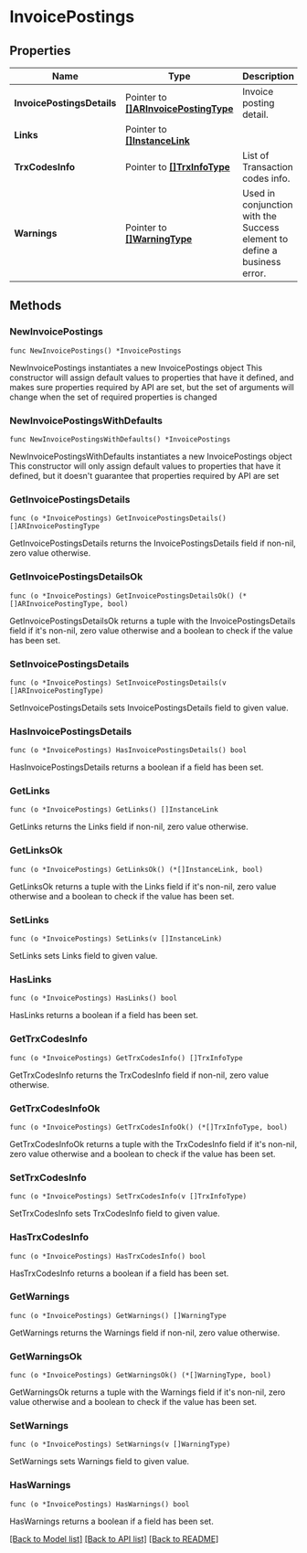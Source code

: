 # InvoicePostings

## Properties

Name | Type | Description | Notes
------------ | ------------- | ------------- | -------------
**InvoicePostingsDetails** | Pointer to [**[]ARInvoicePostingType**](ARInvoicePostingType.md) | Invoice posting detail. | [optional] 
**Links** | Pointer to [**[]InstanceLink**](InstanceLink.md) |  | [optional] 
**TrxCodesInfo** | Pointer to [**[]TrxInfoType**](TrxInfoType.md) | List of Transaction codes info. | [optional] 
**Warnings** | Pointer to [**[]WarningType**](WarningType.md) | Used in conjunction with the Success element to define a business error. | [optional] 

## Methods

### NewInvoicePostings

`func NewInvoicePostings() *InvoicePostings`

NewInvoicePostings instantiates a new InvoicePostings object
This constructor will assign default values to properties that have it defined,
and makes sure properties required by API are set, but the set of arguments
will change when the set of required properties is changed

### NewInvoicePostingsWithDefaults

`func NewInvoicePostingsWithDefaults() *InvoicePostings`

NewInvoicePostingsWithDefaults instantiates a new InvoicePostings object
This constructor will only assign default values to properties that have it defined,
but it doesn't guarantee that properties required by API are set

### GetInvoicePostingsDetails

`func (o *InvoicePostings) GetInvoicePostingsDetails() []ARInvoicePostingType`

GetInvoicePostingsDetails returns the InvoicePostingsDetails field if non-nil, zero value otherwise.

### GetInvoicePostingsDetailsOk

`func (o *InvoicePostings) GetInvoicePostingsDetailsOk() (*[]ARInvoicePostingType, bool)`

GetInvoicePostingsDetailsOk returns a tuple with the InvoicePostingsDetails field if it's non-nil, zero value otherwise
and a boolean to check if the value has been set.

### SetInvoicePostingsDetails

`func (o *InvoicePostings) SetInvoicePostingsDetails(v []ARInvoicePostingType)`

SetInvoicePostingsDetails sets InvoicePostingsDetails field to given value.

### HasInvoicePostingsDetails

`func (o *InvoicePostings) HasInvoicePostingsDetails() bool`

HasInvoicePostingsDetails returns a boolean if a field has been set.

### GetLinks

`func (o *InvoicePostings) GetLinks() []InstanceLink`

GetLinks returns the Links field if non-nil, zero value otherwise.

### GetLinksOk

`func (o *InvoicePostings) GetLinksOk() (*[]InstanceLink, bool)`

GetLinksOk returns a tuple with the Links field if it's non-nil, zero value otherwise
and a boolean to check if the value has been set.

### SetLinks

`func (o *InvoicePostings) SetLinks(v []InstanceLink)`

SetLinks sets Links field to given value.

### HasLinks

`func (o *InvoicePostings) HasLinks() bool`

HasLinks returns a boolean if a field has been set.

### GetTrxCodesInfo

`func (o *InvoicePostings) GetTrxCodesInfo() []TrxInfoType`

GetTrxCodesInfo returns the TrxCodesInfo field if non-nil, zero value otherwise.

### GetTrxCodesInfoOk

`func (o *InvoicePostings) GetTrxCodesInfoOk() (*[]TrxInfoType, bool)`

GetTrxCodesInfoOk returns a tuple with the TrxCodesInfo field if it's non-nil, zero value otherwise
and a boolean to check if the value has been set.

### SetTrxCodesInfo

`func (o *InvoicePostings) SetTrxCodesInfo(v []TrxInfoType)`

SetTrxCodesInfo sets TrxCodesInfo field to given value.

### HasTrxCodesInfo

`func (o *InvoicePostings) HasTrxCodesInfo() bool`

HasTrxCodesInfo returns a boolean if a field has been set.

### GetWarnings

`func (o *InvoicePostings) GetWarnings() []WarningType`

GetWarnings returns the Warnings field if non-nil, zero value otherwise.

### GetWarningsOk

`func (o *InvoicePostings) GetWarningsOk() (*[]WarningType, bool)`

GetWarningsOk returns a tuple with the Warnings field if it's non-nil, zero value otherwise
and a boolean to check if the value has been set.

### SetWarnings

`func (o *InvoicePostings) SetWarnings(v []WarningType)`

SetWarnings sets Warnings field to given value.

### HasWarnings

`func (o *InvoicePostings) HasWarnings() bool`

HasWarnings returns a boolean if a field has been set.


[[Back to Model list]](../README.md#documentation-for-models) [[Back to API list]](../README.md#documentation-for-api-endpoints) [[Back to README]](../README.md)


